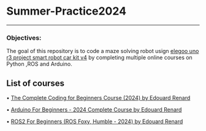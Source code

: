 # Summer-Practice2024
----------
### Objectives:
The goal of this repository is to code a maze solving robot usign [elegoo uno r3 project smart robot car kit v4](https://www.elegoo.com/products/elegoo-smart-robot-car-kit-v-4-0) 
by completing multiple online courses on Python ,ROS and Arduino.



## List of courses 
• [The Complete Coding for Beginners Course (2024) by Edouard Renard
](https://www.udemy.com/share/106fhu3@XlDQ5KC1G7aPggKoW1WOJz0bZWUaF8dx1pywQbIYUx3rGDSgIMlSo_Jt50nyzxUwqA==/)

• [Arduino For Beginners - 2024 Complete Course by Edouard Renard
](https://www.udemy.com/course/the-complete-coding-for-beginners-course/?couponCode=ST16MT70224)

• [ROS2 For Beginners (ROS Foxy, Humble - 2024) by Edouard Renard
](https://www.udemy.com/course/ros2-for-beginners/?couponCode=ST16MT70224)
